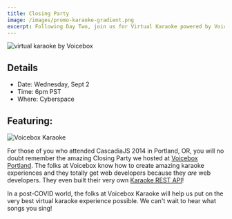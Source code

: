 ```yaml
---
title: Closing Party
image: /images/promo-karaoke-gradient.png
excerpt: Following Day Two, join us for Virtual Karaoke powered by VoiceBox!
---
```

![virtual karaoke by Voicebox](/images/promo-karaoke-gradient.png)

## Details

* Date: Wednesday, Sept 2
* Time: 6pm PST
* Where: Cyberspace

##  Featuring:

![Voicebox Karaoke](/images/voicebox-logo.svg)

For those of you who attended CascadiaJS 2014 in Portland, OR, you will no doubt remember the amazing Closing Party we hosted at [Voicebox Portland](https://voiceboxkaraoke.com/locations/southeast-portland/). The folks at Voicebox know how to create amazing karaoke experiences and they totally get web developers because they *are* web developers. They even built their very own [Karaoke REST API](https://voiceboxkaraoke.com/api/v1/documentation.html)!

In a post-COVID world, the folks at Voicebox Karaoke will help us put on the very best virtual karaoke experience possible. We can't wait to hear what songs you sing!

